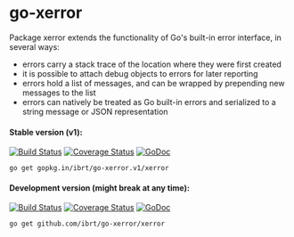 # go-xerror

Package xerror extends the functionality of Go's built-in error interface, in several ways:

- errors carry a stack trace of the location where they were first created
- it is possible to attach debug objects to errors for later reporting
- errors hold a list of messages, and can be wrapped by prepending new messages to the list
- errors can natively be treated as Go built-in errors and serialized to a string message or JSON representation

#### Stable version (v1):

[![Build Status](https://api.travis-ci.org/ibrt/go-xerror.svg?branch=v1)](https://travis-ci.org/ibrt/go-xerror?branch=v1)
[![Coverage Status](https://coveralls.io/repos/github/ibrt/go-xerror/badge.svg?branch=v1)](https://coveralls.io/github/ibrt/go-xerror?branch=v1)
[![GoDoc](https://godoc.org/gopkg.in/ibrt/go-xerror.v1/xerror?status.svg)](https://godoc.org/gopkg.in/ibrt/go-xerror.v1/xerror)

```go get gopkg.in/ibrt/go-xerror.v1/xerror```

#### Development version (might break at any time):

[![Build Status](https://api.travis-ci.org/ibrt/go-xerror.svg?branch=master)](https://travis-ci.org/ibrt/go-xerror?branch=master)
[![Coverage Status](https://coveralls.io/repos/github/ibrt/go-xerror/badge.svg?branch=master)](https://coveralls.io/github/ibrt/go-xerror?branch=master)
[![GoDoc](https://godoc.org/github.com/ibrt/go-xerror/xerror?status.svg)](https://godoc.org/github.com/ibrt/go-xerror/xerror)

```go get github.com/ibrt/go-xerror/xerror```
